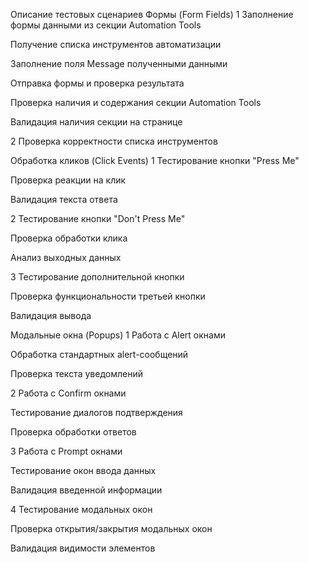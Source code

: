 Описание тестовых сценариев
Формы (Form Fields)
1 Заполнение формы данными из секции Automation Tools

Получение списка инструментов автоматизации

Заполнение поля Message полученными данными

Отправка формы и проверка результата

Проверка наличия и содержания секции Automation Tools

Валидация наличия секции на странице

2 Проверка корректности списка инструментов

Обработка кликов (Click Events)
1 Тестирование кнопки "Press Me"

Проверка реакции на клик

Валидация текста ответа

2 Тестирование кнопки "Don't Press Me"

Проверка обработки клика

Анализ выходных данных

3 Тестирование дополнительной кнопки

Проверка функциональности третьей кнопки

Валидация вывода

Модальные окна (Popups)
1 Работа с Alert окнами

Обработка стандартных alert-сообщений

Проверка текста уведомлений

2 Работа с Confirm окнами

Тестирование диалогов подтверждения

Проверка обработки ответов

3 Работа с Prompt окнами

Тестирование окон ввода данных

Валидация введенной информации

4 Тестирование модальных окон

Проверка открытия/закрытия модальных окон

Валидация видимости элементов


